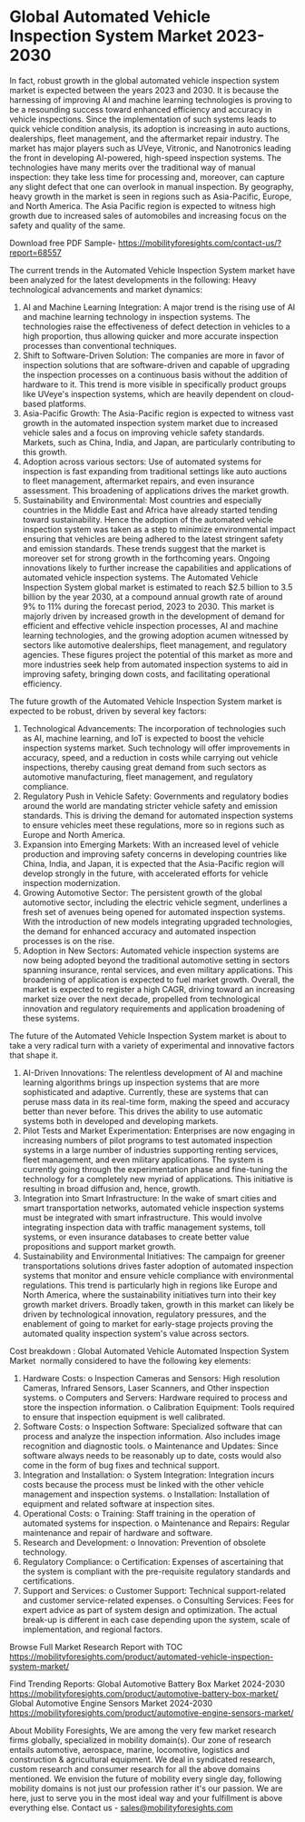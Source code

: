 # Global Automated Vehicle Inspection System Market 2023-2030

In fact, robust growth in the global automated vehicle inspection system market is expected between the years 2023 and 2030. It is because the harnessing of improving AI and machine learning technologies is proving to be a resounding success toward enhanced efficiency and accuracy in vehicle inspections. Since the implementation of such systems leads to quick vehicle condition analysis, its adoption is increasing in auto auctions, dealerships, fleet management, and the aftermarket repair industry.
The market has major players such as UVeye, Vitronic, and Nanotronics leading the front in developing AI-powered, high-speed inspection systems. The technologies have many merits over the traditional way of manual inspection: they take less time for processing and, moreover, can capture any slight defect that one can overlook in manual inspection.
By geography, heavy growth in the market is seen in regions such as Asia-Pacific, Europe, and North America. The Asia Pacific region is expected to witness high growth due to increased sales of automobiles and increasing focus on the safety and quality of the same.

Download free PDF Sample- https://mobilityforesights.com/contact-us/?report=68557

The current trends in the Automated Vehicle Inspection System market have been analyzed for the latest developments in the following: Heavy technological advancements and market dynamics:
1.	AI and Machine Learning Integration: A major trend is the rising use of AI and machine learning technology in inspection systems. The technologies raise the effectiveness of defect detection in vehicles to a high proportion, thus allowing quicker and more accurate inspection processes than conventional techniques.
2.	Shift to Software-Driven Solution: The companies are more in favor of inspection solutions that are software-driven and capable of upgrading the inspection processes on a continuous basis without the addition of hardware to it. This trend is more visible in specifically product groups like UVeye's inspection systems, which are heavily dependent on cloud-based platforms.
3.	Asia-Pacific Growth: The Asia-Pacific region is expected to witness vast growth in the automated inspection system market due to increased vehicle sales and a focus on improving vehicle safety standards. Markets, such as China, India, and Japan, are particularly contributing to this growth.
4.	Adoption across various sectors: Use of automated systems for inspection is fast expanding from traditional settings like auto auctions to fleet management, aftermarket repairs, and even insurance assessment. This broadening of applications drives the market growth.
5.	Sustainability and Environmental: Most countries and especially countries in the Middle East and Africa have already started tending toward sustainability. Hence the adoption of the automated vehicle inspection system was taken as a step to minimize environmental impact ensuring that vehicles are being adhered to the latest stringent safety and emission standards.
These trends suggest that the market is moreover set for strong growth in the forthcoming years. Ongoing innovations likely to further increase the capabilities and applications of automated vehicle inspection systems.
The Automated Vehicle Inspection System global market is estimated to reach $2.5 billion to 3.5 billion by the year 2030, at a compound annual growth rate of around 9% to 11% during the forecast period, 2023 to 2030. This market is majorly driven by increased growth in the development of demand for efficient and effective vehicle inspection processes, AI and machine learning technologies, and the growing adoption acumen witnessed by sectors like automotive dealerships, fleet management, and regulatory agencies.
These figures project the potential of this market as more and more industries seek help from automated inspection systems to aid in improving safety, bringing down costs, and facilitating operational efficiency.

The future growth of the Automated Vehicle Inspection System market is expected to be robust, driven by several key factors:
1.	Technological Advancements: The incorporation of technologies such as AI, machine learning, and IoT is expected to boost the vehicle inspection systems market. Such technology will offer improvements in accuracy, speed, and a reduction in costs while carrying out vehicle inspections, thereby causing great demand from such sectors as automotive manufacturing, fleet management, and regulatory compliance.
2.	Regulatory Push in Vehicle Safety: Governments and regulatory bodies around the world are mandating stricter vehicle safety and emission standards. This is driving the demand for automated inspection systems to ensure vehicles meet these regulations, more so in regions such as Europe and North America.
3.	Expansion into Emerging Markets: With an increased level of vehicle production and improving safety concerns in developing countries like China, India, and Japan, it is expected that the Asia-Pacific region will develop strongly in the future, with accelerated efforts for vehicle inspection modernization.
4.	Growing Automotive Sector: The persistent growth of the global automotive sector, including the electric vehicle segment, underlines a fresh set of avenues being opened for automated inspection systems. With the introduction of new models integrating upgraded technologies, the demand for enhanced accuracy and automated inspection processes is on the rise.
5.	Adoption in New Sectors: Automated vehicle inspection systems are now being adopted beyond the traditional automotive setting in sectors spanning insurance, rental services, and even military applications. This broadening of application is expected to fuel market growth.
Overall, the market is expected to register a high CAGR, driving toward an increasing market size over the next decade, propelled from technological innovation and regulatory requirements and application broadening of these systems.

The future of the Automated Vehicle Inspection System market is about to take a very radical turn with a variety of experimental and innovative factors that shape it.
1.	AI-Driven Innovations: The relentless development of AI and machine learning algorithms brings up inspection systems that are more sophisticated and adaptive. Currently, these are systems that can peruse mass data in its real-time form, making the speed and accuracy better than never before. This drives the ability to use automatic systems both in developed and developing markets.
2.	Pilot Tests and Market Experimentation: Enterprises are now engaging in increasing numbers of pilot programs to test automated inspection systems in a large number of industries supporting renting services, fleet management, and even military applications. The system is currently going through the experimentation phase and fine-tuning the technology for a completely new myriad of applications. This initiative is resulting in broad diffusion and, hence, growth.
3.	Integration into Smart Infrastructure: In the wake of smart cities and smart transportation networks, automated vehicle inspection systems must be integrated with smart infrastructure. This would involve integrating inspection data with traffic management systems, toll systems, or even insurance databases to create better value propositions and support market growth.
4.	Sustainability and Environmental Initiatives: The campaign for greener transportations solutions drives faster adoption of automated inspection systems that monitor and ensure vehicle compliance with environmental regulations. This trend is particularly high in regions like Europe and North America, where the sustainability initiatives turn into their key growth market drivers.
Broadly taken, growth in this market can likely be driven by technological innovation, regulatory pressures, and the enablement of going to market for early-stage projects proving the automated quality inspection system's value across sectors.

Cost breakdown : Global Automated Vehicle Automated Inspection System Market ­ normally considered to have the following key elements:
1.	Hardware Costs:
o	Inspection Cameras and Sensors: High­ resolution Cameras, Infrared Sensors, Laser Scanners, and Other inspection systems.
o	Computers and Servers: Hardware required to process and store the inspection information.
o	Calibration Equipment: Tools required to ensure that inspection equipment is well calibrated.
2.	Software Costs:
o	Inspection Software: Specialized software that can process and analyze the inspection information. Also includes image recognition and diagnostic tools.
o	Maintenance and Updates: Since software always needs to be reasonably up to date, costs would also come in the form of bug fixes and technical support.
3.	Integration and Installation:
o	System Integration: Integration incurs costs because the process must be linked with the other vehicle management and inspection systems.
o	Installation: Installation of equipment and related software at inspection sites.
4.	Operational Costs:
o	Training: Staff training in the operation of automated systems for inspection.
o	Maintenance and Repairs: Regular maintenance and repair of hardware and software.
5.	Research and Development:
o	Innovation: Prevention of obsolete technology.
6.	Regulatory Compliance:
o	Certification: Expenses of ascertaining that the system is compliant with the pre-requisite regulatory standards and certifications.
7.	Support and Services:
o	Customer Support: Technical support-related and customer service-related expenses.
o	Consulting Services: Fees for expert advice as part of system design and optimization.
The actual break-up is different in each case depending upon the system, scale of implementation, and regional factors.



Browse Full Market Research Report with TOC https://mobilityforesights.com/product/automated-vehicle-inspection-system-market/

Find Trending Reports:
Global Automotive Battery Box Market 2024-2030 
https://mobilityforesights.com/product/automotive-battery-box-market/
Global Automotive Engine Sensors Market 2024-2030
https://mobilityforesights.com/product/automotive-engine-sensors-market/


About Mobility Foresights,
We are among the very few market research firms globally, specialized in mobility domain(s). Our zone of research entails automotive, aerospace, marine, locomotive, logistics and construction & agricultural equipment. We deal in syndicated research, custom research and consumer research for all the above domains mentioned.
We envision the future of mobility every single day, following mobility domains is not just our profession rather it's our passion. We are here, just to serve you in the most ideal way and your fulfillment is above everything else. Contact us -  sales@mobilityforesights.com 

